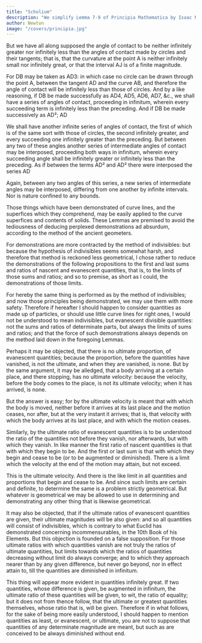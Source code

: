 ```yaml
---
title: "Scholium"
description: "We simplify Lemma 7-9 of Principia Mathematica by Isaac Newton"
author: Newton
image: "/covers/principia.jpg"
---
```




But we have all along supposed the angle of contact to be neither infinitely greater nor infinitely less than the angles of contact made by circles and their tangents; that is, that the curvature at the point A is neither infinitely small nor infinitely great, or that the interval AJ is of a finite magnitude.

For DB may be taken as AD3: in which case no circle can be drawn through the point A, between the tangent AD and the curve AB, and therefore the angle of contact will be infinitely less than those of circles. And by a like reasoning, if DB be made successfully as AD4, AD5, AD6, AD7, &c., we shall have a series of angles of contact, proceeding in infinitum, wherein every succeeding term is infinitely less than the preceding. And if DB be made successively as AD²; AD

We shall have another infinite series of angles of contact, the first of which is of the same sort with those of circles, the second infinitely greater, and every succeeding one infinitely greater than the preceding. But between any two of these angles another series of intermediate angles of contact may be interposed, proceeding both ways in infinitum, wherein every succeeding angle shall be infinitely greater or infinitely less than the preceding. As if between the terms AD² and AD² there were interposed the series AD

<!-- 13
6
, AD
11
5
, AD
9
4
, AD
7
3
, AD
5
2
, AD
8
3
, AD
11
4
, AD
14
5
, AD
17
6 -->
 

Again, between any two angles of this series, a new series of intermediate angles may be interposed, differing from one another by infinite intervals. Nor is nature confined to any bounds.

Those things which have been demonstrated of curve lines, and the superfices which they comprehend, may be easily applied to the curve superfices and contents of solids. These Lemmas are premised to avoid the tediousness of deducing perplexed demonstrations ad absurdum, according to the method of the ancient geometers. 

For demonstrations are more contracted by the method of indivisibles: but because the hypothesis of indivisibles seems somewhat harsh, and therefore that method is reckoned less geometrical, I chose rather to reduce the demonstrations of the following propositions to the first and last sums and ratios of nascent and evanescent quantities, that is, to the limits of those sums and ratios; and so to premise, as short as I could, the demonstrations of those limits. 

For hereby the same thing is performed as by the method of indivisibles; and now those principles being demonstrated, we may use them with more safety. Therefore if hereafter I should happen to consider quantities as made up of particles, or should use little curve lines for right ones, I would not be understood to mean indivisibles, but evanescent divisible quantities: not the sums and ratios of determinate parts, but always the limits of sums and ratios; and that the force of such demonstrations always depends on the method laid down in the foregoing Lemmas.

Perhaps it may be objected, that there is no ultimate proportion, of evanescent quantities; because the proportion, before the quantities have vanished, is not the ultimate, and when they are vanished, is none. But by the same argument, it may be alledged, that a body arriving at a certain place, and there stopping, has no ultimate velocity: because the velocity, before the body comes to the place, is not its ultimate velocity; when it has arrived, is none.

But the answer is easy; for by the ultimate velocity is meant that with which the body is moved, neither before it arrives at its last place and the motion ceases, nor after, but at the very instant it arrives; that is, that velocity with which the body arrives at its last place, and with which the motion ceases. 

Similarly, by the ultimate ratio of evanescent quantities is to be understood the ratio of the quantities not before they vanish, nor afterwards, but with which they vanish. In like manner the first ratio of nascent quantities is that with which they begin to be. And the first or last sum is that with which they begin and cease to be (or to be augmented or diminished). There is a limit which the velocity at the end of the motion may attain, but not exceed. 

This is the ultimate velocity. And there is the like limit in all quantities and proportions that begin and cease to be. And since such limits are certain and definite, to determine the same is a problem strictly geometrical. But whatever is geometrical we may be allowed to use in determining and demonstrating any other thing that is likewise geometrical.

It may also be objected, that if the ultimate ratios of evanescent quantities are given, their ultimate magnitudes will be also given: and so all quantities will consist of indivisibles, which is contrary to what Euclid has demonstrated concerning incommensurables, in the 10th Book of his Elements. But this objection is founded on a false supposition. For those ultimate ratios with which quantities vanish are not truly the ratios of ultimate quantities, but limits towards which the ratios of quantities decreasing without limit do always converge; and to which they approach nearer than by any given difference, but never go beyond, nor in effect attain to, till the quantities are diminished in infinitum. 

This thing will appear more evident in quantities infinitely great. If two quantities, whose difference is given, be augmented in infinitum, the ultimate ratio of these quantities will be given, to wit, the ratio of equality; but it does not from thence follow, that the ultimate or greatest quantities themselves, whose ratio that is, will be given. Therefore if in what follows, for the sake of being more easily understood, I should happen to mention quantities as least, or evanescent, or ultimate, you are not to suppose that quantities of any determinate magnitude are meant, but such as are conceived to be always diminished without end.

